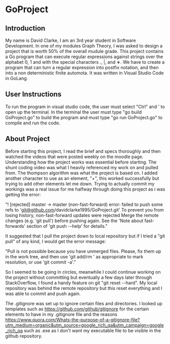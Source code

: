 # GoProject

## Introduction

My name is David Clarke, I am an 3rd year student in Software Development. In one of my modules Graph Theory, I was asked to design a project that is worth 50% of the overall mudule grade. This project contains a Go program that can execute regular expressions against strings over the alphabet 0, 1 and with the special characters ., |, and ∗. We have to create a program that can turn a regular expression into postfix notation, and then into a non deterministic finite automota. It was written in Visual Studio Code in GoLang. 

## User Instructions

To run the program in visual studio code, the user must select "Ctrl" and ' to open up the terminal. In the terminal the user must type "go build GoProject.go" to build the program and must type "go run GoProject.go" to compile and run the code.

## About Project

Before starting this project, I read the brief and specs thoroughly and then watched the videos that were posted weekly on the moodle page. Understanding how the project works was essential before starting. The shunt coding video was what I heavily referenced my work on and pulled from. The thompson algorithm was what the project is based on. I added another character to use as an element, "+", this worked successfully but trying to add other elements let me down. Trying to actually commit my workings was a real issue for me halfway through doing this project as i was getting the error:

"! [rejected] master -> master (non-fast-forward) error: failed to push some refs to 'git@github.com/davidclarke1995/GoProject.git' To prevent you from losing history, non-fast-forward updates were rejected Merge the remote changes (e.g. 'git pull') before pushing again. See the 'Note about fast-forwards' section of 'git push --help' for details."

It suggested that I pull the project down to local repository but if I tried a "git pull" of any kind, I would get the error message:

"Pull is not possible because you have unmerged files. Please, fix them up in the work tree, and then use 'git add/rm ' as appropriate to mark resolution, or use 'git commit -a'."

So I seemed to be going in circles, meanwhile I could continue working on the project without committing but eventually a few days later through StackOverflow, I found a handy feature on git "git reset --hard". My local repository was behind the remote repository but this reset everything and I was able to commit and push again. 

The .gitignore was set up to ignore certain files and directories. I looked up templates such as https://github.com/github/gitignore for the certain elements to have in my .gitignore file and the reasons https://www.quora.com/Whats-the-purpose-of-a-gitignore-file?utm_medium=organic&utm_source=google_rich_qa&utm_campaign=google_rich_qa such as .exe as I don't want my executable file to be visible in the github repository.